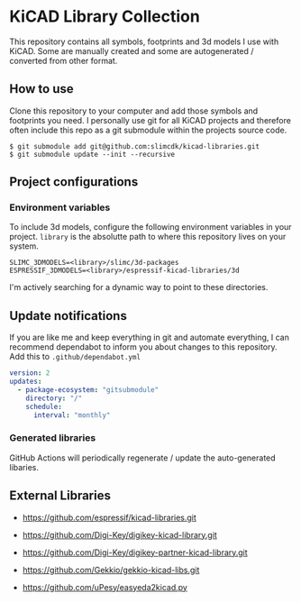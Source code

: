 # KiCAD Library Collection

This repository contains all symbols, footprints and 3d models I use with KiCAD. Some are manually created and some are autogenerated / converted from other format.


## How to use
Clone this repository to your computer and add those symbols and footprints you need. I personally use git for all KiCAD projects and therefore often include this repo as a git submodule within the projects source code.
```
$ git submodule add git@github.com:slimcdk/kicad-libraries.git
$ git submodule update --init --recursive
```

## Project configurations
### Environment variables
To include 3d models, configure the following environment variables in your project. `library` is the absolutte path to where this repository lives on your system.
```
SLIMC_3DMODELS=<library>/slimc/3d-packages
ESPRESSIF_3DMODELS=<library>/espressif-kicad-libraries/3d
```

I'm actively searching for a dynamic way to point to these directories.

## Update notifications

If you are like me and keep everything in git and automate everything, I can recommend dependabot to inform you about changes to this repository. Add this to `.github/dependabot.yml`

```yaml
version: 2
updates:
  - package-ecosystem: "gitsubmodule"
    directory: "/"
    schedule:
      interval: "monthly"
```




### Generated libraries
GitHub Actions will periodically regenerate / update the auto-generated libaries.



## External Libraries
* https://github.com/espressif/kicad-libraries.git
* https://github.com/Digi-Key/digikey-kicad-library.git
* https://github.com/Digi-Key/digikey-partner-kicad-library.git
* https://github.com/Gekkio/gekkio-kicad-libs.git


* https://github.com/uPesy/easyeda2kicad.py